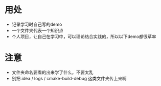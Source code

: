 # 用处
- 记录学习时自己写的demo
- 一个文件夹代表一个知识点
- 个人项目，让自己在学习中，可以理论结合实践的，所以以下demo都很草率

# 注意
- 文件夹命名要看的出来学了什么，不要太乱
- 别把.idea / logs / cmake-build-debug 这类文件夹传上来啊
